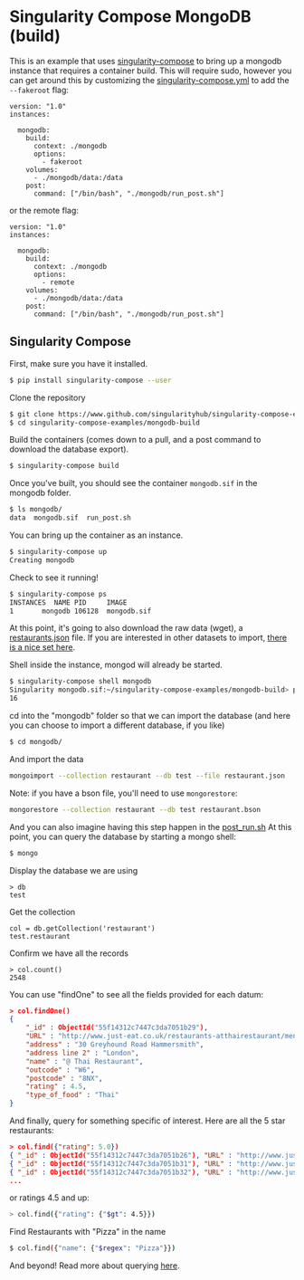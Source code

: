 # Singularity Compose MongoDB (build)

This is an example that uses [singularity-compose](https://www.github.com/singularityhub/singularity-compose)
to bring up a mongodb instance that requires a container build. This will require
sudo, however you can get around this by customizing the 
[singularity-compose.yml](singularity-compose.yml) to add the `--fakeroot` flag:

```
version: "1.0"
instances:

  mongodb:
    build:
      context: ./mongodb
      options:
        - fakeroot
    volumes:
      - ./mongodb/data:/data
    post:
      command: ["/bin/bash", "./mongodb/run_post.sh"]
```

or the remote flag:

```
version: "1.0"
instances:

  mongodb:
    build:
      context: ./mongodb
      options:
        - remote
    volumes:
      - ./mongodb/data:/data
    post:
      command: ["/bin/bash", "./mongodb/run_post.sh"]
```

## Singularity Compose

First, make sure you have it installed.

```bash
$ pip install singularity-compose --user
```

Clone the repository

```bash
$ git clone https://www.github.com/singularityhub/singularity-compose-examples
$ cd singularity-compose-examples/mongodb-build
```

Build the containers (comes down to a pull, and a post command to download the
database export).

```bash
$ singularity-compose build
```

Once you've built, you should see the container `mongodb.sif` in the mongodb folder.

```bash
$ ls mongodb/
data  mongodb.sif  run_post.sh
```

You  can bring up the container as an instance. 

```bash
$ singularity-compose up
Creating mongodb
```

Check to see it running!

```bash
$ singularity-compose ps
INSTANCES  NAME PID     IMAGE
1       mongodb	106128	mongodb.sif
```

At this point, it's going to also download the raw data (wget), a [restaurants.json](https://raw.githubusercontent.com/ozlerhakan/mongodb-json-files/master/datasets/restaurant.json) file. If you are interested in other datasets to import, 
[there is a nice set here](https://github.com/ozlerhakan/mongodb-json-files).

Shell inside the instance, mongod will already be started.

```bash
$ singularity-compose shell mongodb
Singularity mongodb.sif:~/singularity-compose-examples/mongodb-build> pidof mongod
16
```

cd into the "mongodb" folder so that we can import the database (and here you can
choose to import a different database, if you like)

```bash
$ cd mongodb/
```

And import the data

```bash
mongoimport --collection restaurant --db test --file restaurant.json
```

Note: if you have a bson file, you'll need to use `mongorestore`:

```bash
mongorestore --collection restaurant --db test restaurant.bson
```

And you can also imagine having this step happen in the [post_run.sh](mongodb/post_run.sh)
At this point, you can query the database by starting a mongo shell:

```bash
$ mongo
```

Display the database we are using

```
> db
test
```

Get the collection

```
col = db.getCollection('restaurant')
test.restaurant
```

Confirm we have all the records

```
> col.count()
2548
```

You can use "findOne" to see all the fields provided for each datum:

```json
> col.findOne()
{
	"_id" : ObjectId("55f14312c7447c3da7051b29"),
	"URL" : "http://www.just-eat.co.uk/restaurants-atthairestaurant/menu",
	"address" : "30 Greyhound Road Hammersmith",
	"address line 2" : "London",
	"name" : "@ Thai Restaurant",
	"outcode" : "W6",
	"postcode" : "8NX",
	"rating" : 4.5,
	"type_of_food" : "Thai"
}
```

And finally, query for something specific of interest. Here are all the 5 star
restaurants:

```json
> col.find({"rating": 5.0})
{ "_id" : ObjectId("55f14312c7447c3da7051b26"), "URL" : "http://www.just-eat.co.uk/restaurants-cn-chinese-cardiff/menu", "address" : "228 City Road", "address line 2" : "Cardiff", "name" : ".CN Chinese", "outcode" : "CF24", "postcode" : "3JH", "rating" : 5, "type_of_food" : "Chinese" }
{ "_id" : ObjectId("55f14312c7447c3da7051b31"), "URL" : "http://www.just-eat.co.uk/restaurants-100-degrees-chinese-restaurant-pontypridd/menu", "address" : "67 Park Street", "address line 2" : "Treforest", "name" : "100 Degrees Chinese Restaurant", "outcode" : "CF37", "postcode" : "1SN", "rating" : 5, "type_of_food" : "Chinese" }
{ "_id" : ObjectId("55f14312c7447c3da7051b32"), "URL" : "http://www.just-eat.co.uk/restaurants-100menu-wn1/menu", "address" : "50 Wallgate", "address line 2" : "Wigan", "name" : "100 Menu", "outcode" : "WN1", "postcode" : "1JU", "rating" : 5, "type_of_food" : "Chinese" }
...
```

or ratings 4.5 and up:

```bash
> col.find({"rating": {"$gt": 4.5}})
```

Find Restaurants with "Pizza" in the name

```bash
$ col.find({"name": {"$regex": "Pizza"}})
```

And beyond! Read more about querying [here](https://docs.mongodb.com/manual/reference/operator/query/).
